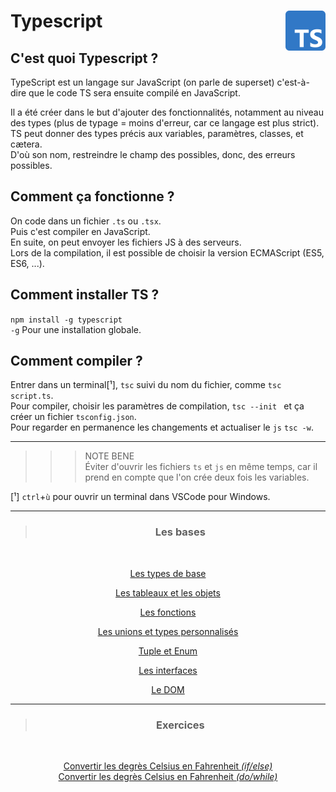 # **Typescript** <img align="right" src="../Assets/images/Typescript_logo_2020.svg" alt="TypeScript" title="TypeScript" widht="auto" height="64px">

## **C'est quoi Typescript ?**

TypeScript est un langage sur JavaScript (on parle de superset) c'est-à-dire que le code TS sera ensuite compilé en JavaScript.  

Il a été créer dans le but d'ajouter des fonctionnalités, notamment au niveau des types (plus de typage = moins d'erreur, car ce langage est plus strict).  
TS peut donner des types précis aux variables, paramètres, classes, et cætera.  
D'où son nom, restreindre le champ des possibles, donc, des erreurs possibles.

## **Comment ça fonctionne ?**

On code dans un fichier `.ts` ou `.tsx`.  
Puis c'est compiler en JavaScript.  
En suite, on peut envoyer les fichiers JS à des serveurs.  
Lors de la compilation, il est possible de choisir la version ECMAScript (ES5, ES6, ...).  

## **Comment installer TS ?**

`npm install -g typescript`  
`-g` Pour une installation globale.

## **Comment compiler ?**

Entrer dans un terminal[¹], `tsc` suivi du nom du fichier, comme `tsc script.ts`.  
Pour compiler, choisir les paramètres de compilation, `tsc --init ` et ça créer un fichier `tsconfig.json`.  
Pour regarder en permanence les changements et actualiser le `js` `tsc -w`.  

___
>>> NOTE BENE  
Éviter d'ouvrir les fichiers `ts` et `js` en même temps, car il prend en compte que l'on crée deux fois les variables.

[¹] `ctrl`+`ù` pour ouvrir un terminal dans VSCode pour Windows.
___

<div align="center">

> ### **Les bases**
<br>

[Les types de base](types)

[Les tableaux et les objets](arrayAndObject)

[Les fonctions](function)

[Les unions et types personnalisés](unionsEtTypesPerso)

[Tuple et Enum](tupleEnum)

[Les interfaces](interface)

[Le DOM](dom)


---
> ### **Exercices**
<br>

[Convertir les degrès Celsius en Fahrenheit _(if/else)_](../Exercices/1_convertirEnCelsuis)  
[Convertir les degrès Celsius en Fahrenheit _(do/while)_](../Exercices/1_convertirEnCelsuis-DoWhile)  


</div>